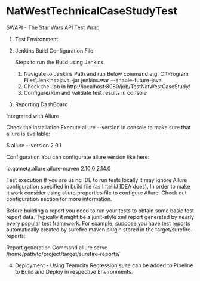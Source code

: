 # NatWestTechnicalCaseStudyTest

SWAPI  -  The Star Wars API Test Wrap

1. Test Environment

2. Jenkins Build Configuration File

   Steps to run the Build using Jenkins
      1. Navigate to Jenkins Path and run Below command e.g. C:\Program Files\Jenkins>java -jar jenkins.war --enable-future-java
      2. Check the Job in http://localhost:8080/job/TestNatWestCaseStudy/
      3. Configure/Run and validate test results in console

3. Reporting DashBoard

  Integrated with Allure 
  
   Check the installation
    Execute allure --version in console to make sure that allure is  available:

  $ allure --version
  2.0.1

  Configuration
  You can configurate allure version like here:

<plugin>
	<groupId>io.qameta.allure</groupId>
	<artifactId>allure-maven</artifactId>
	<version>2.10.0</version>
	<configuration>
		<reportVersion>2.14.0</reportVersion>
	</configuration>
</plugin>


   Test execution
If you are using IDE to run tests locally it may ignore Allure configuration specified in build file (as IntelliJ IDEA does). In order to make it work consider using allure.properties file to configure Allure. Check out configuration section for more information.

Before building a report you need to run your tests to obtain some basic test report data. Typically it might be a junit-style xml report generated by nearly every popular test framework. For example, suppose you have test reports automatically created by surefire maven plugin stored in the target/surefire-reports:

Report generation Command 
allure serve /home/path/to/project/target/surefire-reports/

4. Deployment - Using Teamcity
   Regression suite can be added to Pipeline to Build and Deploy in respective Environments.






